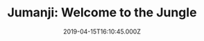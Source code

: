---
title: "Jumanji: Welcome to the Jungle"
year: 2017
date: 2019-04-15T16:10:45.000Z
permalink: /almanac/movies/2019-04-15-jumanji-welcome-to-the-jungle/index.html
rating: 3
---